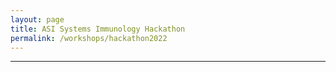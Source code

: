 ```yaml
---
layout: page
title: ASI Systems Immunology Hackathon
permalink: /workshops/hackathon2022
---
```


---

